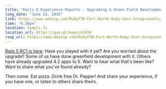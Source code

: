 ```yaml
---
title: "Rails 5 Experience Reports - Upgrading & Green Field Development"
long_date: "June 23, 2016"
link: https://www.meetup.com/RubyFTW-Fort-Worth-Ruby-User-Group/events/231894524/
time: "6:30pm"
location: Simpli.fi
location_url: https://goo.gl/maps/o34lH
rsvp_url: https://www.meetup.com/RubyFTW-Fort-Worth-Ruby-User-Group/events/231894524/
---
```


[Rails 5 RC1 is here][rails]. Have you played with it yet? Are you worried about the upgrade? Some of us have done greenfield development with it. Others have already upgraded 4.2 apps to 5. Want to hear what that's been like? Want to share what you've found already?

Then come. Eat pizza. Drink free Dr. Pepper! And share your experience, if you have one, or listen to others share theirs.

[rails]: http://weblog.rubyonrails.org/2016/5/6/this-week-in-rails-railsconf-recap-rails-5-0-rc-1-is-out/
